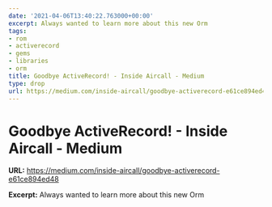 ```yaml
---
date: '2021-04-06T13:40:22.763000+00:00'
excerpt: Always wanted to learn more about this new Orm
tags:
- rom
- activerecord
- gems
- libraries
- orm
title: Goodbye ActiveRecord! - Inside Aircall - Medium
type: drop
url: https://medium.com/inside-aircall/goodbye-activerecord-e61ce894ed48
---
```


# Goodbye ActiveRecord! - Inside Aircall - Medium

**URL:** https://medium.com/inside-aircall/goodbye-activerecord-e61ce894ed48

**Excerpt:** Always wanted to learn more about this new Orm
